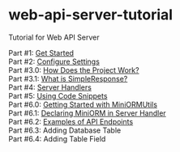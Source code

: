 # web-api-server-tutorial
Tutorial for Web API Server

Part #1: [Get Started](https://github.com/pyhoon/web-api-server-tutorial/blob/main/Part%20%231%20Get%20Started.md) \
Part #2: [Configure Settings](https://github.com/pyhoon/web-api-server-tutorial/blob/main/Part%20%232%20Configure%20Settings.md) \
Part #3.0: [How Does the Project Work?](https://github.com/pyhoon/web-api-server-tutorial/blob/main/Part%20%233.0%20How%20Does%20the%20Project%20Work.md) \
Part #3.1: [What is SimpleResponse?](https://github.com/pyhoon/web-api-server-tutorial/blob/main/Part%20%233.1%20What%20is%20SimpleResponse.md) \
Part #4: [Server Handlers](https://github.com/pyhoon/web-api-server-tutorial/blob/main/Part%20%234%20Server%20Handlers.md) \
Part #5: [Using Code Snippets](https://github.com/pyhoon/web-api-server-tutorial/blob/main/Part%20%235%20Using%20Code%20Snippets.md) \
Part #6.0: [Getting Started with MiniORMUtils](https://github.com/pyhoon/web-api-server-tutorial/blob/main/Part%20%236.0%20Getting%20Started%20with%20MiniORMUtils.md) \
Part #6.1: [Declaring MiniORM in Server Handler](https://github.com/pyhoon/web-api-server-tutorial/blob/main/Part%20%236.1%20Declaring%20MiniORM%20in%20Server%20Handler.md) \
Part #6.2: [Examples of API Endpoints](https://github.com/pyhoon/web-api-server-tutorial/blob/main/Part%20%236.2%20Examples%20of%20API%20Endpoints.md) \
Part #6.3: Adding Database Table \
Part #6.4: Adding Table Field
